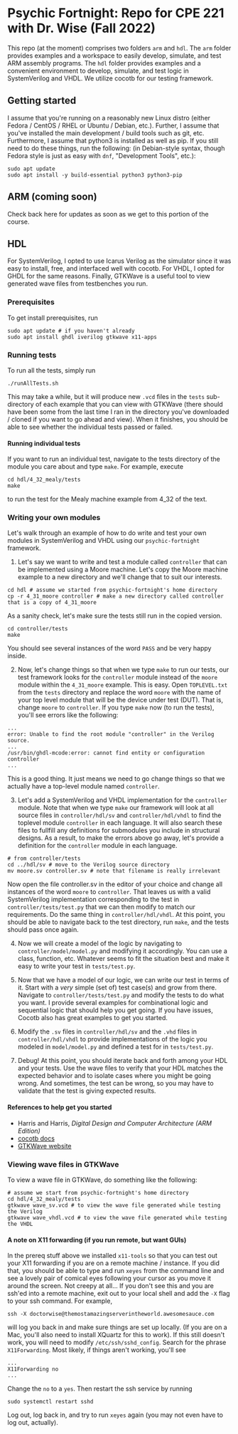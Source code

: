 # Psychic Fortnight: Repo for CPE 221 with Dr. Wise (Fall 2022)

This repo (at the moment) comprises two folders `arm` and `hdl`.
The `arm` folder provides examples and a workspace to easily develop,
simulate, and test ARM assembly programs. The `hdl` folder provides
examples and a convenient environment to develop, simulate, and test
logic in SystemVerilog and VHDL. We utilize cocotb for our testing framework.

## Getting started

I assume that you're running on a reasonably new Linux distro (either
Fedora / CentOS / RHEL or Ubuntu / Debian, etc.). Further, I assume that
you've installed the main development / build tools such as git, etc.
Furthermore, I assume that python3 is installed as well as pip.
If you still need to do these things, run the following: (in Debian-style
syntax, though Fedora style is just as easy with `dnf`, "Development Tools",
etc.):

```
sudo apt update
sudo apt install -y build-essential python3 python3-pip
```

## ARM (coming soon)

Check back here for updates as soon as we get to this portion of the course.

## HDL  

For SystemVerilog, I opted to use Icarus Verilog as the simulator since it 
was easy to install, free, and interfaced well with cocotb. For VHDL, I opted
for GHDL for the same reasons. Finally, GTKWave is a useful tool to view
generated wave files from testbenches you run.

### Prerequisites

To get install prerequisites, run 

```
sudo apt update # if you haven't already
sudo apt install ghdl iverilog gtkwave x11-apps
```

### Running tests

To run all the tests, simply run

```
./runAllTests.sh
```

This may take a while, but it will produce new `.vcd` files in the `tests`
sub-directory of each example that you can view with GTKWave (there should
have been some from the last time I ran in the directory you've downloaded /
cloned if you want to go ahead and view). When it finishes, you should be 
able to see whether the individual tests passed or failed.

#### Running individual tests

If you want to run an individual test, navigate to the tests directory of the
module you care about and type `make`. For example, execute

```
cd hdl/4_32_mealy/tests
make
```

to run the test for the Mealy machine example from 4_32 of the text.

### Writing your own modules

Let's walk through an example of how to do write and test your own modules in
SystemVerilog and VHDL using our `psychic-fortnight` framework. 

1. Let's say we want to write and test a module called `controller` that can be
implemented using a Moore machine. Let's copy the Moore machine example to 
a new directory and we'll change that to suit our interests.

```
cd hdl # assume we started from psychic-fortnight's home directory
cp -r 4_31_moore controller # make a new directory called controller that is a copy of 4_31_moore
```

As a sanity check, let's make sure the tests still run in the copied version.

```
cd controller/tests
make
```

You should see several instances of the word `PASS` and be very happy inside.

2. Now, let's change things so that when we type `make` to run our tests,
our test framework looks for the `controller` module instead of the `moore`
module within the `4_31_moore` example. This is easy. Open `TOPLEVEL.txt`
from the `tests` directory and replace the word `moore` with the name of your
top level module that will be the device under test (DUT). That is, change
`moore` to `controller`.
If you type `make` now (to run the tests), you'll see errors like the following:
```
...
error: Unable to find the root module "controller" in the Verilog source.
...
/usr/bin/ghdl-mcode:error: cannot find entity or configuration controller
...
``` 
This is a good thing. It just means we need to go change things so that we 
actually have a top-level module named `controller`.

3. Let's add a SystemVerilog and VHDL implementation for the `controller`
module. Note that when we type `make` our framework will look at all source 
files in `controller/hdl/sv` and `controller/hdl/vhdl` to find the toplevel
module `controller` in each language. It will also search these files to 
fullfill any definitions for submodules you include in structural designs.
As a result, to make the errors above go away, let's provide a definition for 
the `controller` module in each language.
```
# from controller/tests
cd ../hdl/sv # move to the Verilog source directory
mv moore.sv controller.sv # note that filename is really irrelevant
```
Now open the file controller.sv in the editor of your choice and change 
all instances of the word `moore` to `controller`. That leaves us with a
valid SystemVerilog implementation corresponding to the test in
`controller/tests/test.py` that we can then modify to match our requirements.
Do the same thing in `controller/hdl/vhdl`. At this point, you should be 
able to navigate back to the test directory, run `make`, and the tests should
pass once again. 

4. Now we will create a model of the logic by navigating to
`controller/model/model.py` and modifying it accordingly. You can use a class,
function, etc. Whatever seems to fit the situation best and make it easy to 
write your test in `tests/test.py`.

5. Now that we have a model of our logic, we can write our test in terms of it.
Start with a *very* simple (set of) test case(s) and grow from there.
Navigate to `controller/tests/test.py` and modify the tests to do what you want.
I provide several examples for combinational logic and sequential logic that 
should help you get going. If you have issues, Cocotb also has great examples
to get you started.

6. Modify the `.sv` files in `controller/hdl/sv` and the `.vhd` files in
`controller/hdl/vhdl` to provide implementations of the logic you modeled in
`model/model.py` and defined a test for in `tests/test.py`.

7. Debug! At this point, you should iterate back and forth among your HDL
and your tests. Use the wave files to verify that your HDL matches the expected
behavior and to isolate cases where you might be going wrong. And sometimes,
the test can be wrong, so you may have to validate that the test is giving 
expected results.

#### References to help get you started

- Harris and Harris, *Digital Design and Computer Architecture (ARM Edition)*
- [cocotb docs](https://docs.cocotb.org/en/stable/)
- [GTKWave website](https://gtkwave.sourceforge.net/)

### Viewing wave files in GTKWave

To view a wave file in GTKWave, do something like the following:

```
# assume we start from psychic-fortnight's home directory
cd hdl/4_32_mealy/tests
gtkwave wave_sv.vcd # to view the wave file generated while testing the Verilog
gtkwave wave_vhdl.vcd # to view the wave file generated while testing the VHDL
```
#### A note on X11 forwarding (if you run remote, but want GUIs)

In the prereq stuff above we installed `x11-tools` so that you can test out your
X11 forwarding if you are on a remote machine / instance. If you did that,
you should be able to type and run `xeyes` from the command line and see 
a lovely pair of comical eyes following your cursor as you move it around
the screen. Not creepy at all... If you don't see this and you are ssh'ed into
a remote machine, exit out to your local shell and add the `-X` flag to your 
ssh command. For example,

```
ssh -X doctorwise@themostamazingserverintheworld.awesomesauce.com
```

will log you back in and make sure things are set up locally. (If you are on
a Mac, you'll also need to install XQuartz for this to work). If this still
doesn't work, you will need to modify `/etc/ssh/sshd_config`. Search for 
the phrase `X11Forwarding`. Most likely, if things aren't working, you'll see

```
...
X11Forwarding no
...
```

Change the `no` to a `yes`. Then restart the ssh service by running

```
sudo systemctl restart sshd
```

Log out, log back in, and try to run `xeyes` again (you may not even have
to log out, actually).  


